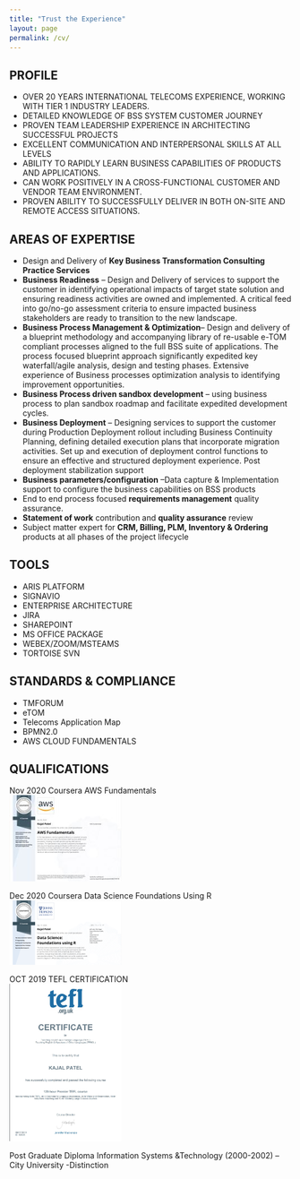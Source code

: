 ```yaml
---
title: "Trust the Experience"
layout: page
permalink: /cv/
---
```


##  **PROFILE**
 
+	OVER 20 YEARS INTERNATIONAL TELECOMS EXPERIENCE, WORKING WITH TIER 1 INDUSTRY LEADERS.
+	DETAILED KNOWLEDGE OF BSS SYSTEM CUSTOMER JOURNEY 
+	PROVEN TEAM LEADERSHIP EXPERIENCE IN ARCHITECTING SUCCESSFUL PROJECTS
+	EXCELLENT COMMUNICATION AND INTERPERSONAL SKILLS AT ALL LEVELS
+	ABILITY TO RAPIDLY LEARN BUSINESS CAPABILITIES OF PRODUCTS AND APPLICATIONS. 
+	CAN WORK POSITIVELY IN A CROSS-FUNCTIONAL  CUSTOMER AND VENDOR TEAM ENVIRONMENT. 
+	PROVEN ABILITY TO SUCCESSFULLY DELIVER IN BOTH ON-SITE AND REMOTE ACCESS SITUATIONS.

##  **AREAS OF EXPERTISE**
 
+	Design and Delivery of **Key Business Transformation Consulting Practice Services**
+	**Business Readiness** – Design and Delivery of services to support the customer in identifying operational impacts of target state solution and ensuring readiness activities are owned and implemented. A critical feed into go/no-go assessment criteria to ensure impacted business stakeholders are ready to transition to the new landscape.
+	**Business Process Management & Optimization**– Design and delivery of a blueprint methodology and accompanying library of re-usable e-TOM compliant processes aligned to the full BSS suite of applications. The process focused blueprint approach significantly expedited key waterfall/agile analysis, design and testing phases. Extensive experience of Business processes optimization analysis to identifying improvement opportunities.
+	**Business Process driven sandbox development** – using business process to plan sandbox roadmap and facilitate expedited development cycles. 
+	**Business Deployment** – Designing services to support the customer during Production Deployment rollout including Business Continuity Planning, defining detailed execution plans that incorporate migration activities. Set up and execution of deployment control functions to ensure an effective and structured deployment experience. Post deployment stabilization support
+	**Business parameters/configuration** –Data capture & Implementation support to configure the business capabilities on BSS products
+   End to end process focused **requirements management** quality assurance.
+   **Statement of work** contribution and **quality assurance** review
+	Subject matter expert for **CRM, Billing, PLM, Inventory & Ordering** products at all phases of the project lifecycle

##  **TOOLS**

+	ARIS PLATFORM
+	SIGNAVIO 
+	ENTERPRISE ARCHITECTURE
+	JIRA 
+	SHAREPOINT
+	MS OFFICE PACKAGE
+	WEBEX/ZOOM/MSTEAMS
+	TORTOISE SVN

##  **STANDARDS & COMPLIANCE**

+	TMFORUM
+	eTOM
+	Telecoms Application Map
+	BPMN2.0
+	AWS CLOUD FUNDAMENTALS

##  **QUALIFICATIONS**

Nov 2020 Coursera AWS Fundamentals  
<img src="/assets/img/docs/AWSFund.jpg" width="200">

Dec 2020 Coursera Data Science Foundations Using R  
<img src="/assets/img/docs/DSFoundation.png" width="200">

OCT 2019 TEFL CERTIFICATION   
<img src="/assets/img/docs/tefl.jpg" width="200">

Post Graduate Diploma Information Systems &Technology (2000-2002) – City University -Distinction
